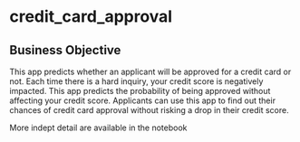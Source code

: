 # credit_card_approval

## Business Objective

This app predicts whether an applicant will be approved for a credit card or not. Each time there is a hard inquiry, your credit score is negatively impacted. This app predicts the probability of being approved without affecting your credit score. Applicants can use this app to find out their chances of credit card approval without risking a drop in their credit score.

More indept detail are available in the notebook
